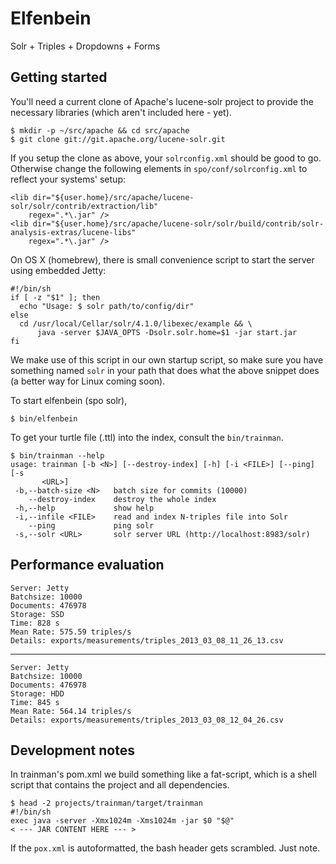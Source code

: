 Elfenbein
=========

Solr + Triples + Dropdowns + Forms


Getting started
---------------

You'll need a current clone of Apache's lucene-solr project to provide
the necessary libraries (which aren't included here - yet).

    $ mkdir -p ~/src/apache && cd src/apache
    $ git clone git://git.apache.org/lucene-solr.git

If you setup the clone as above, your `solrconfig.xml` should be good to go.
Otherwise change the following elements in `spo/conf/solrconfig.xml` to reflect
your systems' setup:

    <lib dir="${user.home}/src/apache/lucene-solr/solr/contrib/extraction/lib" 
        regex=".*\.jar" />
    <lib dir="${user.home}/src/apache/lucene-solr/solr/build/contrib/solr-analysis-extras/lucene-libs" 
        regex=".*\.jar" />

On OS X (homebrew), there is small convenience script to start the
server using embedded Jetty:

    #!/bin/sh
    if [ -z "$1" ]; then
      echo "Usage: $ solr path/to/config/dir"
    else
      cd /usr/local/Cellar/solr/4.1.0/libexec/example && \
          java -server $JAVA_OPTS -Dsolr.solr.home=$1 -jar start.jar
    fi

We make use of this script in our own startup script, so make sure you
have something named `solr` in your path that does what the above snippet
does (a better way for Linux coming soon).

To start elfenbein (spo solr),

    $ bin/elfenbein

To get your turtle file (.ttl) into the index, consult the `bin/trainman`.

    $ bin/trainman --help
    usage: trainman [-b <N>] [--destroy-index] [-h] [-i <FILE>] [--ping] [-s
           <URL>]
     -b,--batch-size <N>   batch size for commits (10000)
        --destroy-index    destroy the whole index
     -h,--help             show help
     -i,--infile <FILE>    read and index N-triples file into Solr
        --ping             ping solr
     -s,--solr <URL>       solr server URL (http://localhost:8983/solr)


Performance evaluation
----------------------

    Server: Jetty
    Batchsize: 10000
    Documents: 476978
    Storage: SSD
    Time: 828 s
    Mean Rate: 575.59 triples/s
    Details: exports/measurements/triples_2013_03_08_11_26_13.csv

----

    Server: Jetty
    Batchsize: 10000
    Documents: 476978
    Storage: HDD
    Time: 845 s
    Mean Rate: 564.14 triples/s
    Details: exports/measurements/triples_2013_03_08_12_04_26.csv


Development notes
-----------------

In trainman's pom.xml we build something like a fat-script, which is a
shell script that contains the project and all dependencies.

    $ head -2 projects/trainman/target/trainman
    #!/bin/sh
    exec java -server -Xmx1024m -Xms1024m -jar $0 "$@"
    < --- JAR CONTENT HERE --- >

If the `pox.xml` is autoformatted, the bash header gets scrambled. Just note.
